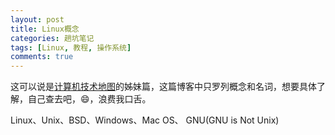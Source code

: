 ```yaml
---
layout: post
title: Linux概念
categories: 趟坑笔记
tags: [Linux, 教程, 操作系统]
comments: true
---
```


这可以说是[计算机技术地图](https://liuqinh2s.github.io/2017/01/%E8%AE%A1%E7%AE%97%E6%9C%BA%E6%8A%80%E6%9C%AF%E5%9C%B0%E5%9B%BE/)的姊妹篇，这篇博客中只罗列概念和名词，想要具体了解，自己查去吧，😄，浪费我口舌。

Linux、Unix、BSD、Windows、Mac OS、
GNU(GNU is Not Unix)
